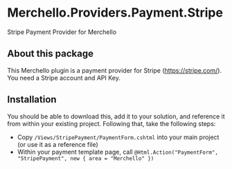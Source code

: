 # Merchello.Providers.Payment.Stripe
Stripe Payment Provider for Merchello

## About this package
This Merchello plugin is a payment provider for Stripe (https://stripe.com/). You need a Stripe account and API Key.

## Installation
You should be able to download this, add it to your solution, and reference it from within your existing project. Following that, take the following steps:
- Copy `/Views/StripePayment/PaymentForm.cshtml` into your main project (or use it as a reference file)
- Within your payment template page, call `@Html.Action("PaymentForm", "StripePayment", new { area = "Merchello" })`
